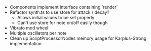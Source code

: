 - Components implement interface containing 'render'
- Refactor synth.ts to use store for attack / decay?
  - Allows initial values to be set properly
  - Can't use store for note on/off easily though
- Vibrato mod wheel
- Multiple oscillators per note
- Clean up ScriptProcessorNodes memory usage for Karplus-Strong implementation
